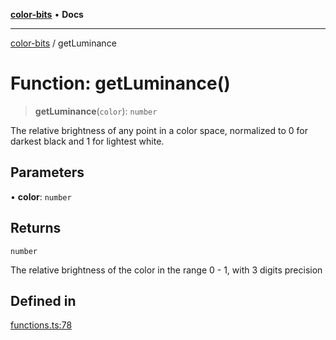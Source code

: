 [**color-bits**](../README.md) • **Docs**

***

[color-bits](../README.md) / getLuminance

# Function: getLuminance()

> **getLuminance**(`color`): `number`

The relative brightness of any point in a color space, normalized to 0 for
darkest black and 1 for lightest white.

## Parameters

• **color**: `number`

## Returns

`number`

The relative brightness of the color in the range 0 - 1, with 3 digits precision

## Defined in

[functions.ts:78](https://github.com/romgrk/color-bits/blob/e6e18569fa37645f22dd4f4c831dece10d0dd00b/src/functions.ts#L78)
